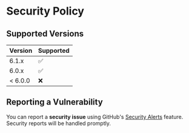# Security Policy

## Supported Versions

| Version | Supported          |
| ------- | ------------------ |
| 6.1.x   | :white_check_mark: |
| 6.0.x | :white_check_mark: |
| < 6.0.0   | :x:                |

## Reporting a Vulnerability

You can report a **security issue** using GitHub's [Security Alerts](https://github.com/Beezig/Beezig/network/alerts) feature.  
Security reports will be handled promptly.
